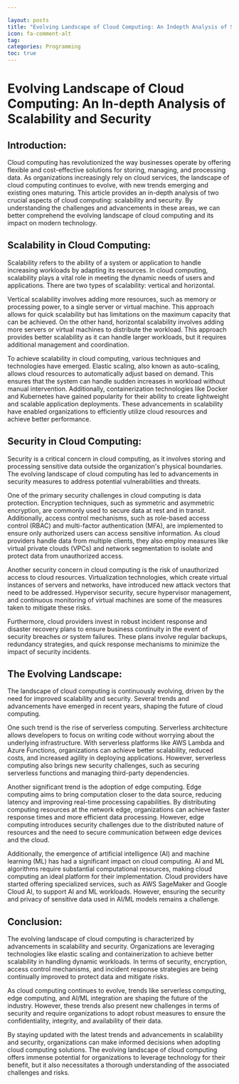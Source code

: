 ```yaml
---

layout: posts
title: "Evolving Landscape of Cloud Computing: An Indepth Analysis of Scalability and Security"
icon: fa-comment-alt
tag:      
categories: Programming
toc: true
---
```




# Evolving Landscape of Cloud Computing: An In-depth Analysis of Scalability and Security

## Introduction:
Cloud computing has revolutionized the way businesses operate by offering flexible and cost-effective solutions for storing, managing, and processing data. As organizations increasingly rely on cloud services, the landscape of cloud computing continues to evolve, with new trends emerging and existing ones maturing. This article provides an in-depth analysis of two crucial aspects of cloud computing: scalability and security. By understanding the challenges and advancements in these areas, we can better comprehend the evolving landscape of cloud computing and its impact on modern technology.

## Scalability in Cloud Computing:
Scalability refers to the ability of a system or application to handle increasing workloads by adapting its resources. In cloud computing, scalability plays a vital role in meeting the dynamic needs of users and applications. There are two types of scalability: vertical and horizontal.

Vertical scalability involves adding more resources, such as memory or processing power, to a single server or virtual machine. This approach allows for quick scalability but has limitations on the maximum capacity that can be achieved. On the other hand, horizontal scalability involves adding more servers or virtual machines to distribute the workload. This approach provides better scalability as it can handle larger workloads, but it requires additional management and coordination.

To achieve scalability in cloud computing, various techniques and technologies have emerged. Elastic scaling, also known as auto-scaling, allows cloud resources to automatically adjust based on demand. This ensures that the system can handle sudden increases in workload without manual intervention. Additionally, containerization technologies like Docker and Kubernetes have gained popularity for their ability to create lightweight and scalable application deployments. These advancements in scalability have enabled organizations to efficiently utilize cloud resources and achieve better performance.

## Security in Cloud Computing:
Security is a critical concern in cloud computing, as it involves storing and processing sensitive data outside the organization's physical boundaries. The evolving landscape of cloud computing has led to advancements in security measures to address potential vulnerabilities and threats.

One of the primary security challenges in cloud computing is data protection. Encryption techniques, such as symmetric and asymmetric encryption, are commonly used to secure data at rest and in transit. Additionally, access control mechanisms, such as role-based access control (RBAC) and multi-factor authentication (MFA), are implemented to ensure only authorized users can access sensitive information. As cloud providers handle data from multiple clients, they also employ measures like virtual private clouds (VPCs) and network segmentation to isolate and protect data from unauthorized access.

Another security concern in cloud computing is the risk of unauthorized access to cloud resources. Virtualization technologies, which create virtual instances of servers and networks, have introduced new attack vectors that need to be addressed. Hypervisor security, secure hypervisor management, and continuous monitoring of virtual machines are some of the measures taken to mitigate these risks.

Furthermore, cloud providers invest in robust incident response and disaster recovery plans to ensure business continuity in the event of security breaches or system failures. These plans involve regular backups, redundancy strategies, and quick response mechanisms to minimize the impact of security incidents.

## The Evolving Landscape:
The landscape of cloud computing is continuously evolving, driven by the need for improved scalability and security. Several trends and advancements have emerged in recent years, shaping the future of cloud computing.

One such trend is the rise of serverless computing. Serverless architecture allows developers to focus on writing code without worrying about the underlying infrastructure. With serverless platforms like AWS Lambda and Azure Functions, organizations can achieve better scalability, reduced costs, and increased agility in deploying applications. However, serverless computing also brings new security challenges, such as securing serverless functions and managing third-party dependencies.

Another significant trend is the adoption of edge computing. Edge computing aims to bring computation closer to the data source, reducing latency and improving real-time processing capabilities. By distributing computing resources at the network edge, organizations can achieve faster response times and more efficient data processing. However, edge computing introduces security challenges due to the distributed nature of resources and the need to secure communication between edge devices and the cloud.

Additionally, the emergence of artificial intelligence (AI) and machine learning (ML) has had a significant impact on cloud computing. AI and ML algorithms require substantial computational resources, making cloud computing an ideal platform for their implementation. Cloud providers have started offering specialized services, such as AWS SageMaker and Google Cloud AI, to support AI and ML workloads. However, ensuring the security and privacy of sensitive data used in AI/ML models remains a challenge.

## Conclusion:
The evolving landscape of cloud computing is characterized by advancements in scalability and security. Organizations are leveraging technologies like elastic scaling and containerization to achieve better scalability in handling dynamic workloads. In terms of security, encryption, access control mechanisms, and incident response strategies are being continually improved to protect data and mitigate risks.

As cloud computing continues to evolve, trends like serverless computing, edge computing, and AI/ML integration are shaping the future of the industry. However, these trends also present new challenges in terms of security and require organizations to adopt robust measures to ensure the confidentiality, integrity, and availability of their data.

By staying updated with the latest trends and advancements in scalability and security, organizations can make informed decisions when adopting cloud computing solutions. The evolving landscape of cloud computing offers immense potential for organizations to leverage technology for their benefit, but it also necessitates a thorough understanding of the associated challenges and risks.